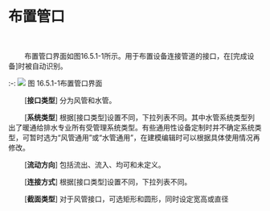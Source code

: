  # 布置管口
<br/>

&emsp;&emsp; 布置管口界面如图16.5.1\-1所示。用于布置设备连接管道的接口，在\[完成设备\]时被自动识别。

:-: ![](images/16.5.1.1.png)
图 16.5.1\-1布置管口界面

&emsp;&emsp; \[**接口类型**\] 分为风管和水管。

&emsp;&emsp; \[**系统类型**\] 根据\[接口类型\]设置不同，下拉列表不同。其中水管系统类型列出了暖通给排水专业所有受管理系统类型。有些通用性设备定制时并不确定系统类型，可暂时选为“风管通用”或“水管通用”，在建模编辑时可以根据具体使用情况再修改。

&emsp;&emsp; \[**流动方向**\] 包括流出、流入、均可和未定义。

&emsp;&emsp; \[**连接方式**\] 根据\[接口类型\]设置不同，下拉列表不同。

&emsp;&emsp; \[**截面类型**\] 对于风管接口，可选矩形和圆形，同时设定宽高或直径